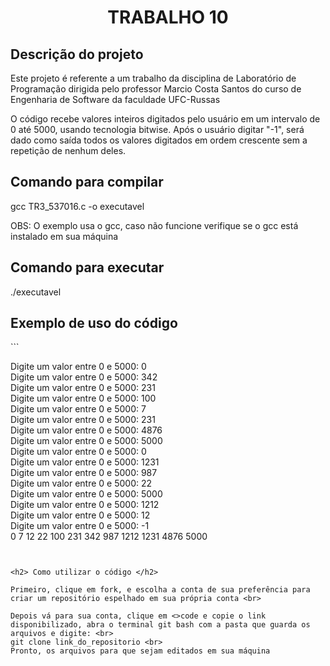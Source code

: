 <h1 align="center"> TRABALHO 10 </h1>

<h2> Descrição do projeto </h2>

Este projeto é referente a um trabalho da disciplina de Laboratório de Programação dirigida pelo professor Marcio Costa Santos do curso de Engenharia de Software da faculdade UFC-Russas <br>

O código recebe valores inteiros digitados pelo usuário em um intervalo de 0 até 5000, usando tecnologia bitwise. Após o usuário digitar "-1", será dado como saída todos os valores digitados em ordem crescente sem a repetição de nenhum deles.

<h2> Comando para compilar </h2>

gcc TR3_537016.c -o executavel

OBS: O exemplo usa o gcc, caso não funcione verifique se o gcc está instalado em sua máquina

<h2> Comando para executar </h2>

./executavel

<h2> Exemplo de uso do código </h2>
```

  Digite um valor entre 0 e 5000: 0 <br>
  Digite um valor entre 0 e 5000: 342 <br>
  Digite um valor entre 0 e 5000: 231 <br>
  Digite um valor entre 0 e 5000: 100 <br>
  Digite um valor entre 0 e 5000: 7 <br>
  Digite um valor entre 0 e 5000: 231 <br>
  Digite um valor entre 0 e 5000: 4876 <br>
  Digite um valor entre 0 e 5000: 5000 <br>
  Digite um valor entre 0 e 5000: 0 <br>
  Digite um valor entre 0 e 5000: 1231 <br>
  Digite um valor entre 0 e 5000: 987 <br>
  Digite um valor entre 0 e 5000: 22 <br>
  Digite um valor entre 0 e 5000: 5000 <br>
  Digite um valor entre 0 e 5000: 1212 <br>
  Digite um valor entre 0 e 5000: 12 <br>
  Digite um valor entre 0 e 5000: -1 <br>
  0 7 12 22 100 231 342 987 1212 1231 4876 5000 <br>
  ```


<h2> Como utilizar o código </h2>

Primeiro, clique em fork, e escolha a conta de sua preferência para criar um repositório espelhado em sua própria conta <br>

Depois vá para sua conta, clique em <>code e copie o link disponibilizado, abra o terminal git bash com a pasta que guarda os arquivos e digite: <br>
git clone link_do_repositorio <br>
Pronto, os arquivos para que sejam editados em sua máquina

